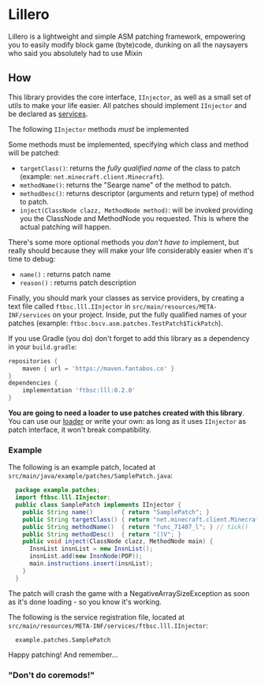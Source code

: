 # Lillero

Lillero is a lightweight and simple ASM patching framework, empowering you to easily modify block game (byte)code, dunking on all the naysayers who said you absolutely had to use Mixin

## How
This library provides the core interface, `IInjector`, as well as a small set of utils to make your life easier. All patches should implement `IInjector` and be declared as [services](https://docs.oracle.com/javase/8/docs/api/java/util/ServiceLoader.html).

The following `IInjector` methods *must* be implemented

Some methods must be implemented, specifying which class and method will be patched:
 * `targetClass()`: returns the *fully qualified name* of the class to patch (example: `net.minecraft.client.Minecraft`).
 * `methodName()`: returns the "Searge name" of the method to patch.
 * `methodDesc()`: returns descriptor (arguments and return type) of method to patch.
 * `inject(ClassNode clazz, MethodNode method)`: will be invoked providing you the ClassNode and MethodNode you requested. This is where the actual patching will happen.

There's some more optional methods you *don't have to* implement, but really should because they will make your life considerably easier when it's time to debug:
 * `name()`   : returns patch name
 * `reason()` :  returns patch description

Finally, you should mark your classes as service providers, by creating a text file called `ftbsc.lll.IInjector` in `src/main/resources/META-INF/services` on your project. Inside, put the fully qualified names of your patches (example: `ftbsc.bscv.asm.patches.TestPatch$TickPatch`).

If you use Gradle (you do) don't forget to add this library as a dependency in your `build.gradle`:

```groovy
repositories {
	maven { url = 'https://maven.fantabos.co' }
}
dependencies {
    implementation 'ftbsc:lll:0.2.0'
}
```

**You are going to need a loader to use patches created with this library**. You can use our [loader](https://git.fantabos.co/lillero-loader/) or write your own: as long as it uses `IInjector` as patch interface, it won't break compatibility.

### Example
The following is an example patch, located at `src/main/java/example/patches/SamplePatch.java`:
```java
  package example.patches;
  import ftbsc.lll.IInjector;
  public class SamplePatch implements IInjector {
    public String name()        { return "SamplePatch"; }
    public String targetClass() { return "net.minecraft.client.Minecraft"; }
    public String methodName()  { return "func_71407_l"; } // tick()
    public String methodDesc()  { return "()V"; }
    public void inject(ClassNode clazz, MethodNode main) {
      InsnList insnList = new InsnList();
      insnList.add(new InsnNode(POP));
      main.instructions.insert(insnList);
    }
  }
```

The patch will crash the game with a NegativeArraySizeException as soon as it's done loading - so you know it's working.

The following is the service registration file, located at `src/main/resources/META-INF/services/ftbsc.lll.IInjector`:
```
  example.patches.SamplePatch
```

Happy patching! And remember...
### "Don't do coremods!"
